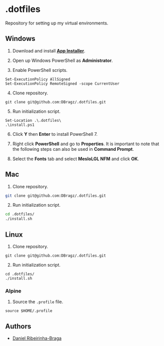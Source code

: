 # .dotfiles

Repository for setting up my virtual environments.

## Windows

1. Download and install [**App Installer**](https://apps.microsoft.com/store/detail/app-installer/9NBLGGH4NNS1?hl=en-us&gl=us).

2. Open up Windows PowerShell as **Administrator**.

3. Enable PowerShell scripts.

```pwsh
Set-ExecutionPolicy AllSigned
Set-ExecutionPolicy RemoteSigned -scope CurrentUser
```

4. Clone repository.

```pwsh
git clone git@github.com:DBragz/.dotfiles.git
```

5. Run initialization script.

```pwsh
Set-Location .\.dotfiles\
.\install.ps1
```

6. Click **Y** then **Enter** to install PowerShell 7.

7. Right click **PowerShell** and go to **Properties**. It is important to note that the following steps can also be used in **Command Prompt**.

8. Select the **Fonts** tab and select **MesloLGL NFM** and click **OK**.

## Mac

1. Clone repository.

```zsh
git clone git@github.com:DBragz/.dotfiles.git
```

2. Run initialization script.

```zsh
cd .dotfiles/
./install.sh
```

## Linux

1. Clone repository.

```ash
git clone git@github.com:DBragz/.dotfiles.git
```

2. Run initialization script.

```ash
cd .dotfiles/
./install.sh
```

### Alpine

1. Source the `.profile` file.  

```ash
source $HOME/.profile
```

## Authors

- [Daniel Ribeirinha-Braga](https://github.com/DBragz)

